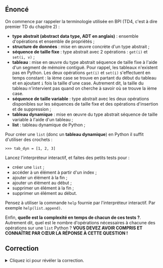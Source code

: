 ## Énoncé

On commence par rappeler la terminologie utilisée en BPI (TD4, c'est à dire premier TD du chapitre 2) :

- **type abstrait (abstract data type, ADT en anglais)** : ensemble d'opérations et ensemble de propriétés ;
- **structure de données** : mise en œuvre concrète d'un type abstrait ;
- **séquence de taille fixe** : type abstrait avec 2 opérations : `get(i)` et `set(i, v)` ;
- **tableau** : mise en œuvre du type abstrait séquence de taille fixe à l'aide d'un segment de mémoire contiguë. Pour rappel, les tableaux n'existent pas en Python. Les deux opérations `get(i)` et `set(i)` s'effectuent en temps constant : la ième case se trouve en partant du début du tableau et en ajoutant `i` fois la taille d'une case. Autrement dit, la taille du tableau n'intervient pas quand on cherche à savoir où se trouve la ième case.
- **séquence de taille variable** : type abstrait avec les deux opérations disponibles sur les séquences de taille fixe et des opérations d'insertion et de suppression ;
- **tableau dynamique** : mise en œuvre du type abstrait séquence de taille variable à l'aide d'un tableau ;
- **list** : tableau dynamique de Python ;

Pour créer une `list` (donc un **tableau dynamique**) en Python il suffit d'utiliser des crochets :

```console
>>> tab_dyn = [1, 2, 3]
```

Lancez l'interpréteur interactif, et faites des petits tests pour :

- créer une `list` ;
- accéder à un élément à partir d'un index ;
- ajouter un élément à la fin ;
- ajouter un élément au début ;
- supprimer un élément à la fin ;
- supprimer un élément au début.

Pensez à utiliser la commande `help` fournie par l'interpréteur interactif.
Par exemple `help(list.append)`.

Enfin, **quelle est la complexité en temps de chacun de ces tests ?**.
Autrement dit, quel est le nombre d'opérations nécessaires à chacune des opérations sur une `list` Python ?
**VOUS DEVEZ AVOIR COMPRIS ET CONNAÎTRE PAR CŒUR LA RÉPONSE À CETTE QUESTION !**

## Correction
<details markdown="1">
<summary>Cliquez ici pour révéler la correction.</summary>

`tableaux.py` :

```python
#!/usr/bin/env python3
"""Premiers tests avec des tableaux dynamiques python"""

# Une list (sans le E), c'est à dire un tableau dynamique.
tab_dyn = [1, "super", "tableau dynamique", "python"]
print(tab_dyn)

# Un accès indexé, sachant que ça commence à zéro.
# Ça ne coûte pas cher car le tableau est contigu
# en mémoire.
# Autrement dit, complexité en temps = O(1)
elem = tab_dyn[2]
print(elem)

# Ajout à la fin
# Ça ne coûte pas cher car on colle juste le nouvel
# élément dans une place libre à la fin.
# Autrement dit, complexité en temps = O(1)
tab_dyn.append(41)
print(tab_dyn)

# Ajout au début.
# Ça coûte cher, faut bouger tout le monde vers la droite.
# Autrement dit, complexité en temps = O(n) avec n qui est
# la taille du tableau dynamique.
tab_dyn.insert(0, "je me suis incrusté en tête du tableau")
print(tab_dyn)

# Suppression à la fin.
# Ça ne coûte pas cher, on enlève juste le dernier élément.
# Autrement dit, complexité en temps = O(1)
tab_dyn.pop()
print(tab_dyn)

# Suppression au début.
# Ça coûte cher, faut bouger tout le monde vers la gauche.
# Autrement dit, complexité en temps = O(n) avec n qui est
# la taille du tableau dynamique.
tab_dyn.pop(0)
print(tab_dyn)
```
</details>
